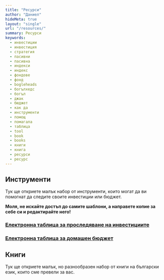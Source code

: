 ```yaml
---
title: "Ресурси"
author: "Даниел"
hideMeta: true
layout: "single"
url: "/resources/"
summary: Ресурси
keywords:
  - инвестиции
  - инвестиция
  - стратегия
  - пасивни
  - пасивна
  - индекси
  - индекс
  - фондове
  - фонд
  - bogleheads
  - богълхедс
  - богъл
  - джак
  - бюджет
  - как да
  - инструменти
  - помощ
  - помагала
  - таблица
  - tool
  - book
  - books
  - книги
  - книга
  - ресурси
  - ресурс
---
```


## Инструменти

Тук ще откриете малък набор от инструменти, които могат да ви помогнат да следите своите инвестиции или бюджет.

**Моля, не искайте достъп до самите шаблони, а направете копие за себе си и редактирайте него!**

### [Електронна таблица за проследяване на инвестициите](https://docs.google.com/spreadsheets/d/10NP_g5B92dxQUYdyeyhxWupoYTkOMtyMwxK81fMo0zY)


### [Електронна таблица за домашен бюджет](https://docs.google.com/spreadsheets/d/1a-lL9jutUtrF7gJkpWyny89ZvUsE3jo-WH-zH32Wz8c)


## Книги

Тук ще откриете малък, но разнообразен набор от книги на български език, които сме превели за вас.
